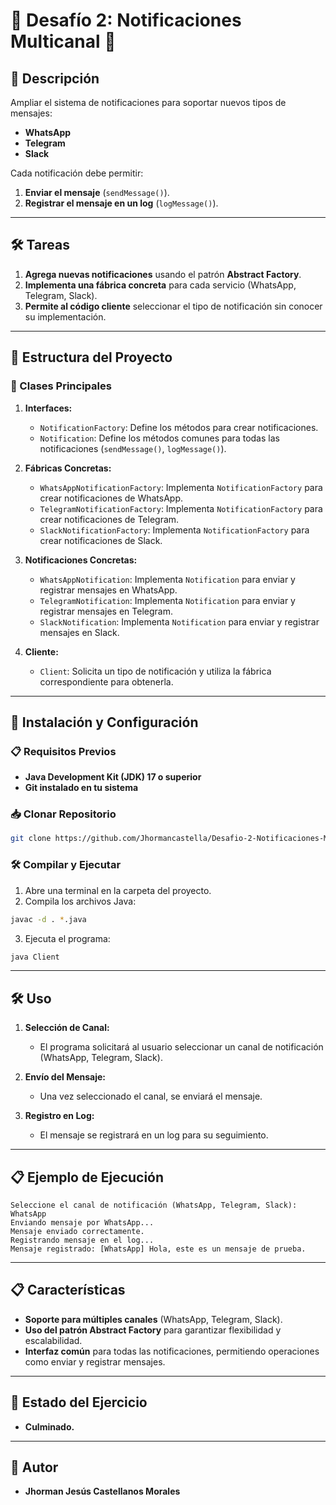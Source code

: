 # 🎯 Desafío 2: Notificaciones Multicanal 📩

## 📌 Descripción

Ampliar el sistema de notificaciones para soportar nuevos tipos de mensajes:

- **WhatsApp**
- **Telegram**
- **Slack**

Cada notificación debe permitir:

1. **Enviar el mensaje** (`sendMessage()`).
2. **Registrar el mensaje en un log** (`logMessage()`).

---

## 🛠️ Tareas

1. **Agrega nuevas notificaciones** usando el patrón **Abstract Factory**.
2. **Implementa una fábrica concreta** para cada servicio (WhatsApp, Telegram, Slack).
3. **Permite al código cliente** seleccionar el tipo de notificación sin conocer su implementación.

---

## 🚀 Estructura del Proyecto

### 📂 Clases Principales

1. **Interfaces:**
   - `NotificationFactory`: Define los métodos para crear notificaciones.
   - `Notification`: Define los métodos comunes para todas las notificaciones (`sendMessage()`, `logMessage()`).

2. **Fábricas Concretas:**
   - `WhatsAppNotificationFactory`: Implementa `NotificationFactory` para crear notificaciones de WhatsApp.
   - `TelegramNotificationFactory`: Implementa `NotificationFactory` para crear notificaciones de Telegram.
   - `SlackNotificationFactory`: Implementa `NotificationFactory` para crear notificaciones de Slack.

3. **Notificaciones Concretas:**
   - `WhatsAppNotification`: Implementa `Notification` para enviar y registrar mensajes en WhatsApp.
   - `TelegramNotification`: Implementa `Notification` para enviar y registrar mensajes en Telegram.
   - `SlackNotification`: Implementa `Notification` para enviar y registrar mensajes en Slack.

4. **Cliente:**
   - `Client`: Solicita un tipo de notificación y utiliza la fábrica correspondiente para obtenerla.

---

## 🚀 Instalación y Configuración

### 📋 Requisitos Previos

- **Java Development Kit (JDK) 17 o superior**
- **Git instalado en tu sistema**

### 📥 Clonar Repositorio

```bash
git clone https://github.com/Jhormancastella/Desafio-2-Notificaciones-Multicanal-.git
```

### 🛠️ Compilar y Ejecutar

1. Abre una terminal en la carpeta del proyecto.
2. Compila los archivos Java:

```bash
javac -d . *.java
```

3. Ejecuta el programa:

```bash
java Client
```

---

## 🛠️ Uso

1. **Selección de Canal:**
   - El programa solicitará al usuario seleccionar un canal de notificación (WhatsApp, Telegram, Slack).

2. **Envío del Mensaje:**
   - Una vez seleccionado el canal, se enviará el mensaje.

3. **Registro en Log:**
   - El mensaje se registrará en un log para su seguimiento.

---

## 📋 Ejemplo de Ejecución

```plaintext
Seleccione el canal de notificación (WhatsApp, Telegram, Slack): WhatsApp
Enviando mensaje por WhatsApp...
Mensaje enviado correctamente.
Registrando mensaje en el log...
Mensaje registrado: [WhatsApp] Hola, este es un mensaje de prueba.
```

---

## 📋 Características

- **Soporte para múltiples canales** (WhatsApp, Telegram, Slack).
- **Uso del patrón Abstract Factory** para garantizar flexibilidad y escalabilidad.
- **Interfaz común** para todas las notificaciones, permitiendo operaciones como enviar y registrar mensajes.

---

## 🚨 Estado del Ejercicio

- **Culminado.**

---

## 👤 Autor

- **Jhorman Jesús Castellanos Morales**
